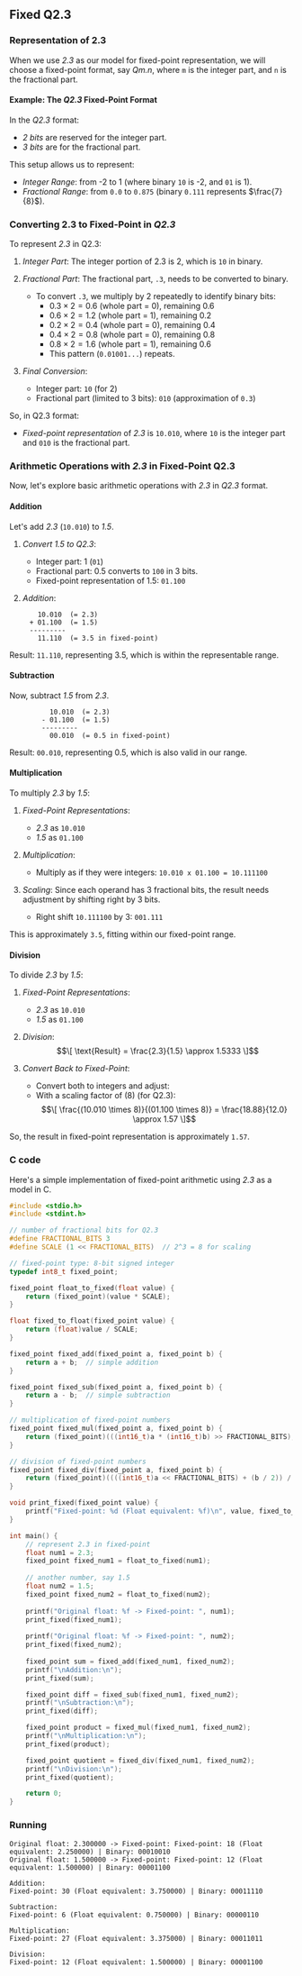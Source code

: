 ## Fixed Q2.3

### Representation of 2.3

When we use *2.3* as our model for fixed-point representation, we will choose a fixed-point format,
say *Qm.n*, where `m` is the integer part, and `n` is the fractional part.


#### Example: The *Q2.3* Fixed-Point Format

In the *Q2.3* format:
- *2 bits* are reserved for the integer part.
- *3 bits* are for the fractional part.

This setup allows us to represent:
- *Integer Range*: from -2 to 1 (where binary `10` is -2, and `01` is 1).
- *Fractional Range*: from `0.0` to `0.875` (binary `0.111` represents $`\frac{7}{8}`$).

### Converting 2.3 to Fixed-Point in *Q2.3*

To represent *2.3* in Q2.3:

1. *Integer Part*: The integer portion of 2.3 is 2, which is `10` in binary.
2. *Fractional Part*: The fractional part, `.3`, needs to be converted to binary.
   - To convert `.3`, we multiply by 2 repeatedly to identify binary bits:
     - $`0.3 \times 2 = 0.6 `$ (whole part = 0), remaining 0.6
     - $`0.6 \times 2 = 1.2 `$ (whole part = 1), remaining 0.2
     - $`0.2 \times 2 = 0.4 `$ (whole part = 0), remaining 0.4
     - $`0.4 \times 2 = 0.8 `$ (whole part = 0), remaining 0.8
     - $`0.8 \times 2 = 1.6 `$ (whole part = 1), remaining 0.6
     - This pattern (`0.01001...`) repeats.

3. *Final Conversion*:
   - Integer part: `10` (for 2)
   - Fractional part (limited to 3 bits): `010` (approximation of `0.3`)

So, in Q2.3 format:
- *Fixed-point representation* of *2.3* is `10.010`, where `10` is the integer part and `010` is the fractional part.

### Arithmetic Operations with *2.3* in Fixed-Point Q2.3

Now, let's explore basic arithmetic operations with *2.3* in *Q2.3* format.

#### Addition

Let's add *2.3* (`10.010`) to *1.5*.

1. *Convert 1.5 to Q2.3*:
   - Integer part: 1 (`01`)
   - Fractional part: 0.5 converts to `100` in 3 bits.
   - Fixed-point representation of 1.5: `01.100`

2. *Addition*:

```
       10.010  (= 2.3)
     + 01.100  (= 1.5)
     ---------
       11.110  (= 3.5 in fixed-point)
```

Result: `11.110`, representing 3.5, which is within the representable range.

#### Subtraction

Now, subtract *1.5* from *2.3*.

```
          10.010  (= 2.3)
        - 01.100  (= 1.5)
        ---------
          00.010  (= 0.5 in fixed-point)
```

Result: `00.010`, representing 0.5, which is also valid in our range.

#### Multiplication

To multiply *2.3* by *1.5*:

1. *Fixed-Point Representations*:
   - *2.3* as `10.010`
   - *1.5* as `01.100`

2. *Multiplication*:
   - Multiply as if they were integers: `10.010 x 01.100 = 10.111100`

3. *Scaling*: Since each operand has 3 fractional bits, the result needs adjustment by shifting right by 3 bits.
   - Right shift `10.111100` by 3: `001.111`

This is approximately `3.5`, fitting within our fixed-point range.

#### Division

To divide *2.3* by *1.5*:

1. *Fixed-Point Representations*:
   - *2.3* as `10.010`
   - *1.5* as `01.100`

2. *Division*:
   $$\[
   \text{Result} = \frac{2.3}{1.5} \approx 1.5333
   \]$$

3. *Convert Back to Fixed-Point*:
   - Convert both to integers and adjust:
   - With a scaling factor of \(8\) (for Q2.3):
   $$\[
   \frac{(10.010 \times 8)}{(01.100 \times 8)} = \frac{18.88}{12.0} \approx 1.57
   \]$$

So, the result in fixed-point representation is approximately `1.57`.

### C code

Here's a simple implementation of fixed-point arithmetic using *2.3* as a model in C.

```c
#include <stdio.h>
#include <stdint.h>

// number of fractional bits for Q2.3
#define FRACTIONAL_BITS 3
#define SCALE (1 << FRACTIONAL_BITS)  // 2^3 = 8 for scaling

// fixed-point type: 8-bit signed integer
typedef int8_t fixed_point;

fixed_point float_to_fixed(float value) {
    return (fixed_point)(value * SCALE);
}

float fixed_to_float(fixed_point value) {
    return (float)value / SCALE;
}

fixed_point fixed_add(fixed_point a, fixed_point b) {
    return a + b;  // simple addition
}

fixed_point fixed_sub(fixed_point a, fixed_point b) {
    return a - b;  // simple subtraction
}

// multiplication of fixed-point numbers
fixed_point fixed_mul(fixed_point a, fixed_point b) {
    return (fixed_point)(((int16_t)a * (int16_t)b) >> FRACTIONAL_BITS); // right shift to scale down
}

// division of fixed-point numbers
fixed_point fixed_div(fixed_point a, fixed_point b) {
    return (fixed_point)((((int16_t)a << FRACTIONAL_BITS) + (b / 2)) / b); // scale numerator for precision
}

void print_fixed(fixed_point value) {
    printf("Fixed-point: %d (Float equivalent: %f)\n", value, fixed_to_float(value));
}

int main() {
    // represent 2.3 in fixed-point
    float num1 = 2.3;
    fixed_point fixed_num1 = float_to_fixed(num1);
    
    // another number, say 1.5
    float num2 = 1.5;
    fixed_point fixed_num2 = float_to_fixed(num2);
    
    printf("Original float: %f -> Fixed-point: ", num1);
    print_fixed(fixed_num1);
    
    printf("Original float: %f -> Fixed-point: ", num2);
    print_fixed(fixed_num2);
    
    fixed_point sum = fixed_add(fixed_num1, fixed_num2);
    printf("\nAddition:\n");
    print_fixed(sum);

    fixed_point diff = fixed_sub(fixed_num1, fixed_num2);
    printf("\nSubtraction:\n");
    print_fixed(diff);

    fixed_point product = fixed_mul(fixed_num1, fixed_num2);
    printf("\nMultiplication:\n");
    print_fixed(product);

    fixed_point quotient = fixed_div(fixed_num1, fixed_num2);
    printf("\nDivision:\n");
    print_fixed(quotient);

    return 0;
}
```

### Running

```shell
Original float: 2.300000 -> Fixed-point: Fixed-point: 18 (Float equivalent: 2.250000) | Binary: 00010010
Original float: 1.500000 -> Fixed-point: Fixed-point: 12 (Float equivalent: 1.500000) | Binary: 00001100

Addition:
Fixed-point: 30 (Float equivalent: 3.750000) | Binary: 00011110

Subtraction:
Fixed-point: 6 (Float equivalent: 0.750000) | Binary: 00000110

Multiplication:
Fixed-point: 27 (Float equivalent: 3.375000) | Binary: 00011011

Division:
Fixed-point: 12 (Float equivalent: 1.500000) | Binary: 00001100
```
